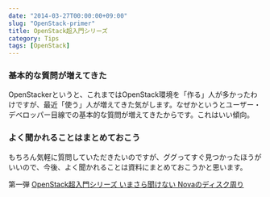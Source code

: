 ```yaml
---
date: "2014-03-27T00:00:00+09:00"
slug: "OpenStack-primer"
title: OpenStack超入門シリーズ
category: Tips
tags: [OpenStack]
---
```

### 基本的な質問が増えてきた
OpenStackerというと、これまではOpenStack環境を「作る」人が多かったわけですが、最近「使う」人が増えてきた気がします。なぜかというとユーザー・デベロッパー目線での基本的な質問が増えてきたからです。これはいい傾向。

### よく聞かれることはまとめておこう
もちろん気軽に質問していただきたいのですが、ググってすぐ見つかったほうがいいので、今後、よく聞かれることは資料にまとめておこうかと思います。

第一弾
[OpenStack超入門シリーズ いまさら聞けない Novaのディスク周り](http://www.slideshare.net/ToruMakabe/openstack-nova)